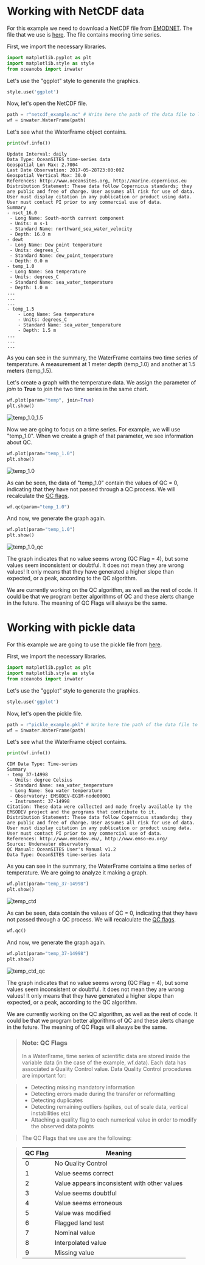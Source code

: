 # Working with NetCDF data

For this example we need to download a NetCDF file from [EMODNET](http://www.emodnet-physics.eu/Map/). The file that we use is [here](/example_data/netcdf_example.nc). The file contains mooring time series.

First, we import the necessary libraries.

```python
import matplotlib.pyplot as plt
import matplotlib.style as style
from oceanobs import inwater
```

Let's use the "ggplot" style to generate the graphics.

```python
style.use('ggplot')
```

Now, let's open the NetCDF file.

```python
path = r"netcdf_example.nc" # Write here the path of the data file to load.
wf = inwater.WaterFrame(path)
```

Let's see what the WaterFrame object contains.

```python
print(wf.info())
```

    Update Interval: daily
    Data Type: OceanSITES time-series data
    Geospatial Lon Max: 2.7004
    Last Date Observation: 2017-05-28T23:00:00Z
    Geospatial Vertical Max: 30.0
    References: http://www.oceansites.org, http://marine.copernicus.eu
    Distribution Statement: These data follow Copernicus standards; they are public and free of charge. User assumes all risk for use of data. User must display citation in any publication or product using data. User must contact PI prior to any commercial use of data.
    Summary
    - nsct_16.0
     - Long Name: South-north current component
     - Units: m s-1
     - Standard Name: northward_sea_water_velocity
     - Depth: 16.0 m
    - dewt
     - Long Name: Dew point temperature
     - Units: degrees_C
     - Standard Name: dew_point_temperature
     - Depth: 0.0 m
    - temp_1.0
     - Long Name: Sea temperature
     - Units: degrees_C
     - Standard Name: sea_water_temperature
     - Depth: 1.0 m
    ...
	...
	...
	- temp_1.5
		- Long Name: Sea temperature
		- Units: degrees_C
		- Standard Name: sea_water_temperature
		- Depth: 1.5 m
	...
	...
	...


As you can see in the summary, the WaterFrame contains two time series of temperature. A measurement at 1 meter depth (temp_1.0) and another at 1.5 meters (temp_1.5).

Let's create a graph with the temperature data. We assign the parameter of *join* to **True** to join the two time series in the same chart.


```python
wf.plot(param="temp", join=True)
plt.show()
```


![temp_1.0_1.5](/img/examples/netcdf/temp_1.0_1.5.png)


Now we are going to focus on a time series. For example, we will use "temp_1.0".
When we create a graph of that parameter, we see information about QC.


```python
wf.plot(param="temp_1.0")
plt.show()
```


![temp_1.0](/img/examples/netcdf/temp_1.0.png)


As can be seen, the data of "temp_1.0" contain the values of QC = 0, indicating that they have not passed through a QC process. We will recalculate the [QC flags](#note-qc-flags).


```python
wf.qc(param="temp_1.0")
```

And now, we generate the graph again.


```python
wf.plot(param="temp_1.0")
plt.show()
```


![temp_1.0_qc](/img/examples/netcdf/temp_1.0_qc.png)


The graph indicates that no value seems wrong (QC Flag = 4), but some values seem inconsistent or doubtful. It does not mean they are wrong values! It only means that they have generated a higher slope than expected, or a peak, according to the QC algorithm.

We are currently working on the QC algorithm, as well as the rest of code. It could be that we program better algorithms of QC and these alerts change in the future. The meaning of QC Flags will always be the same.

# Working with pickle data

For this example we are going to use the pickle file from [here](/example_data/pickle_example.pkl).

First, we import the necessary libraries.

```python
import matplotlib.pyplot as plt
import matplotlib.style as style
from oceanobs import inwater
```

Let's use the "ggplot" style to generate the graphics.

```python
style.use('ggplot')
```

Now, let's open the pickle file.

```python
path = r"pickle_example.pkl" # Write here the path of the data file to load.
wf = inwater.WaterFrame(path)
```

Let's see what the WaterFrame object contains.


```python
print(wf.info())
```

    CDM Data Type: Time-series
    Summary
    - temp_37-14998
     - Units: degree Celsius
     - Standard Name: sea_water_temperature
     - Long Name: Sea water temperature
     - Observatory: EMSODEV-EGIM-node00001
     - Instrument: 37-14998
    Citation: These data were collected and made freely available by the EMSODEV project and the programs that contribute to it.
    Distribution Statement: These data follow Copernicus standards; they are public and free of charge. User assumes all risk for use of data. User must display citation in any publication or product using data. User must contact PI prior to any commercial use of data.
    References: http://www.emsodev.eu/, http://www.emso-eu.org/
    Source: Underwater observatory
    QC Manual: OceanSITES User's Manual v1.2
    Data Type: OceanSITES time-series data

As you can see in the summary, the WaterFrame contains a time series of temperature. We are going to analyze it making a graph.

```python
wf.plot(param="temp_37-14998")
plt.show()
```

![temp_ctd](/img/examples/pickle/temp_ctd.png)

As can be seen, data contain the values of QC = 0, indicating that they have not passed through a QC process. We will recalculate the [QC flags](#note-qc-flags).

```python
wf.qc()
```

And now, we generate the graph again.


```python
wf.plot(param="temp_37-14998")
plt.show()
```


![temp_ctd_qc](/img/examples/pickle/temp_ctd_qc.png)


The graph indicates that no value seems wrong (QC Flag = 4), but some values seem inconsistent or doubtful. It does not mean they are wrong values! It only means that they have generated a higher slope than expected, or a peak, according to the QC algorithm.

We are currently working on the QC algorithm, as well as the rest of code. It could be that we program better algorithms of QC and these alerts change in the future. The meaning of QC Flags will always be the same.

> ### Note: QC Flags
> In a WaterFrame, time series of scientific data are stored inside the variable data (in the case of the example, wf.data). Each data has associated a Quality Control value. 
> Data Quality Control procedures are important for:

> * Detecting missing mandatory information
> * Detecting errors made during the transfer or reformatting
> * Detecting duplicates
> * Detecting remaining outliers (spikes, out of scale data, vertical instabilities etc)
> * Attaching a quality flag to each numerical value in order to modify the observed data points

> The QC Flags that we use are the following:

> QC Flag | Meaning
> ---|---
> 0 | No Quality Control
> 1 | Value seems correct
> 2 | Value appears inconsistent with other values
> 3 | Value seems doubtful
> 4 | Value seems erroneous
> 5 | Value was modified
> 6 | Flagged land test
> 7 | Nominal value
> 8 | Interpolated value
> 9 | Missing value

